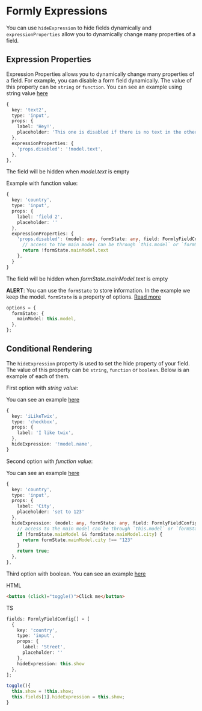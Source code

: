 # Formly Expressions

You can use `hideExpression` to hide fields dynamically and `expressionProperties` allow you to dynamically change many properties of a field.

## Expression Properties

Expression Properties allows you to dynamically change many properties of a field.
For example, you can disable a form field dynamically. The value of this property can be `string` or `function`.
You can see an example using string value [here](https://stackblitz.com/edit/angular-formly-eehxjb?file=app/app.component.ts)

```typescript
{
  key: 'text2',
  type: 'input',
  props: {
    label: 'Hey!',
    placeholder: 'This one is disabled if there is no text in the other input',
  },
  expressionProperties: {
    'props.disabled': '!model.text',
  },
},
```
The field will be hidden when *model.text* is empty

Example with function value:

```typescript
{
  key: 'country',
  type: 'input',
  props: {
    label: 'field 2',
    placeholder: ''
  },
  expressionProperties: {
    'props.disabled': (model: any, formState: any, field: FormlyFieldConfig) => {
      // access to the main model can be through `this.model` or `formState` or `model`
      return !formState.mainModel.text
    },
  }
}
```

The field will be hidden when *formState.mainModel.text* is empty


**ALERT**: You can use the `formState` to store information. In the example we keep the model. `formState` is a property of options. [Read more](https://formly.dev/examples/form-options/form-state)

```typescript
options = {
  formState: {
    mainModel: this.model,
  },
};
```

## Conditional Rendering

The `hideExpression` property is used to set the hide property of your field. The value of this property can be `string`, `function` or `boolean`. Below is an example of each of them.

First option with *string value*:

You can see an example [here](https://stackblitz.com/edit/angular-formly-f79kb3?file=app/app.component.ts)
```typescript
{
  key: 'iLikeTwix',
  type: 'checkbox',
  props: {
    label: 'I like twix',
  },
  hideExpression: '!model.name',
}
```
Second option with *function value*:

You can see an example [here](https://stackblitz.com/edit/angular-formly-ndfcmz?file=app/app.component.ts)

```typescript
{
  key: 'country',
  type: 'input',
  props: {
    label: 'City',
    placeholder: 'set to 123'
  },
  hideExpression: (model: any, formState: any, field: FormlyFieldConfig) => {
    // access to the main model can be through `this.model` or `formState` or `model`
    if (formState.mainModel && formState.mainModel.city) {
      return formState.mainModel.city !== "123"
    }
    return true;
  },
},
```

Third option with boolean.  You can see an example [here](https://stackblitz.com/edit/angular-formly-dpyzb9?file=app/app.component.ts)

HTML
```html
<button (click)="toggle()">Click me</button>
```

TS
```typescript
fields: FormlyFieldConfig[] = [
  {
    key: 'country',
    type: 'input',
    props: {
      label: 'Street',
      placeholder: ''
    },
    hideExpression: this.show
  },
];

toggle(){
  this.show = !this.show;
  this.fields[1].hideExpression = this.show;
}
```
